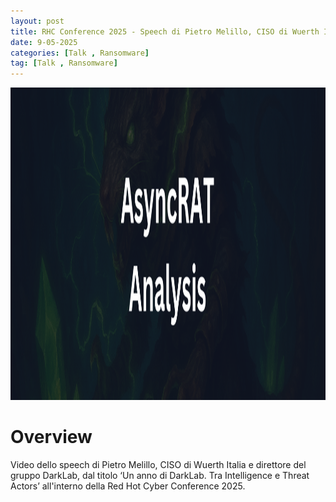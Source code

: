 ```yaml
---
layout: post
title: RHC Conference 2025 - Speech di Pietro Melillo, CISO di Wuerth Italia e direttore del gruppo DarkLab
date: 9-05-2025
categories: [Talk , Ransomware]
tag: [Talk , Ransomware]
---
```


<img src="assets/images/blogs/async-rat/AsyncRAT-Banner.png" alt="AsycRAT Banner" width="700" height="500">


# Overview

Video dello speech di Pietro Melillo, CISO di Wuerth Italia e direttore del gruppo DarkLab, dal titolo ‘Un anno di DarkLab. Tra Intelligence e Threat Actors’ all'interno della Red Hot Cyber Conference 2025.